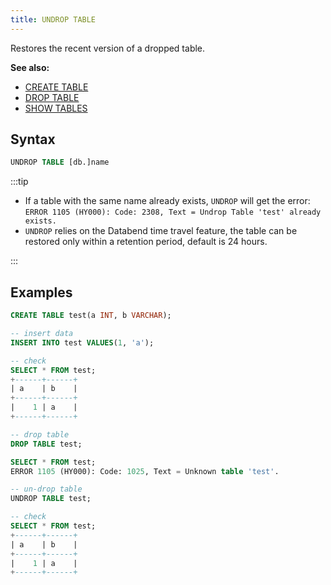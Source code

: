 ```yaml
---
title: UNDROP TABLE
---
```


Restores the recent version of a dropped table.

**See also:**
- [CREATE TABLE](./10-ddl-create-table.md)
- [DROP TABLE](./20-ddl-drop-table.md)
- [SHOW TABLES](show-tables.md)

## Syntax

```sql
UNDROP TABLE [db.]name
```


:::tip
* If a table with the same name already exists, `UNDROP` will get the error: `ERROR 1105 (HY000): Code: 2308, Text = Undrop Table 'test' already exists.`
* `UNDROP` relies on the Databend time travel feature, the table can be restored only within a retention period, default is 24 hours.

:::

## Examples

```sql
CREATE TABLE test(a INT, b VARCHAR);

-- insert data
INSERT INTO test VALUES(1, 'a');

-- check
SELECT * FROM test;
+------+------+
| a    | b    |
+------+------+
|    1 | a    |
+------+------+

-- drop table
DROP TABLE test;

SELECT * FROM test;
ERROR 1105 (HY000): Code: 1025, Text = Unknown table 'test'.

-- un-drop table
UNDROP TABLE test;

-- check
SELECT * FROM test;
+------+------+
| a    | b    |
+------+------+
|    1 | a    |
+------+------+
```
